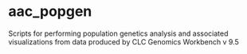 # aac_popgen
Scripts for performing population genetics analysis and associated visualizations from data produced by CLC Genomics Workbench v 9.5
